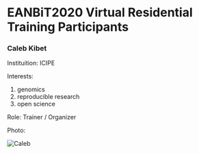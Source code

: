 # EANBiT2020 Virtual Residential Training Participants

### Caleb Kibet
Instituition: ICIPE

Interests: 
1. genomics
1. reproducible research
1. open science

Role: Trainer / Organizer

Photo: 

![Caleb](https://avatars2.githubusercontent.com/u/3762127?s=460&u=6207a79932618c06f74b5f21378b27fecc770eb1&v=4)
